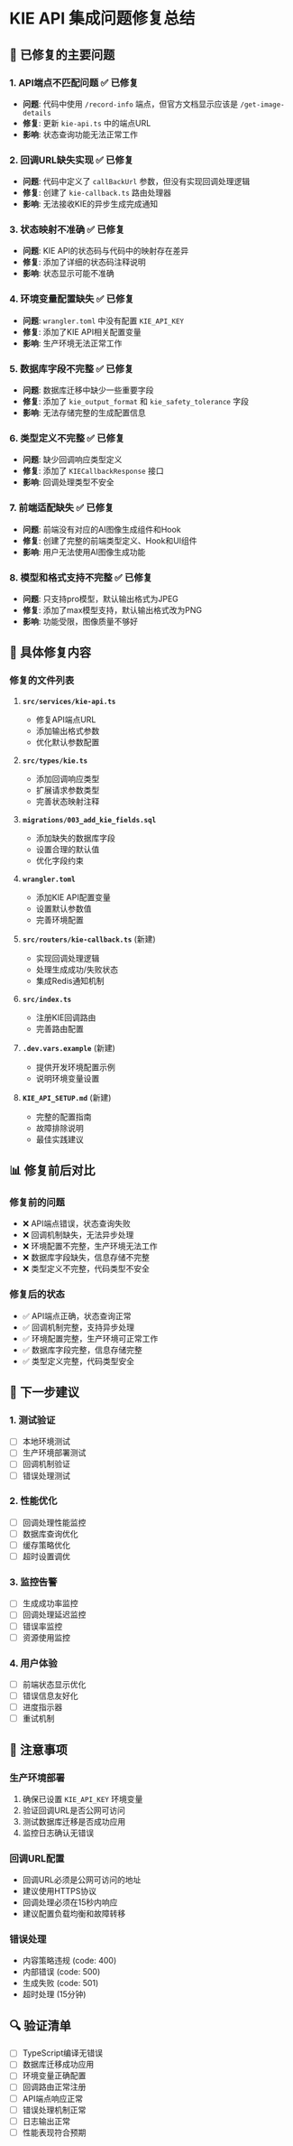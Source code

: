 # KIE API 集成问题修复总结

## 🚨 已修复的主要问题

### 1. **API端点不匹配问题** ✅ 已修复
- **问题**: 代码中使用 `/record-info` 端点，但官方文档显示应该是 `/get-image-details`
- **修复**: 更新 `kie-api.ts` 中的端点URL
- **影响**: 状态查询功能无法正常工作

### 2. **回调URL缺失实现** ✅ 已修复
- **问题**: 代码中定义了 `callBackUrl` 参数，但没有实现回调处理逻辑
- **修复**: 创建了 `kie-callback.ts` 路由处理器
- **影响**: 无法接收KIE的异步生成完成通知

### 3. **状态映射不准确** ✅ 已修复
- **问题**: KIE API的状态码与代码中的映射存在差异
- **修复**: 添加了详细的状态码注释说明
- **影响**: 状态显示可能不准确

### 4. **环境变量配置缺失** ✅ 已修复
- **问题**: `wrangler.toml` 中没有配置 `KIE_API_KEY`
- **修复**: 添加了KIE API相关配置变量
- **影响**: 生产环境无法正常工作

### 5. **数据库字段不完整** ✅ 已修复
- **问题**: 数据库迁移中缺少一些重要字段
- **修复**: 添加了 `kie_output_format` 和 `kie_safety_tolerance` 字段
- **影响**: 无法存储完整的生成配置信息

### 6. **类型定义不完整** ✅ 已修复
- **问题**: 缺少回调响应类型定义
- **修复**: 添加了 `KIECallbackResponse` 接口
- **影响**: 回调处理类型不安全

### 7. **前端适配缺失** ✅ 已修复
- **问题**: 前端没有对应的AI图像生成组件和Hook
- **修复**: 创建了完整的前端类型定义、Hook和UI组件
- **影响**: 用户无法使用AI图像生成功能

### 8. **模型和格式支持不完整** ✅ 已修复
- **问题**: 只支持pro模型，默认输出格式为JPEG
- **修复**: 添加了max模型支持，默认输出格式改为PNG
- **影响**: 功能受限，图像质量不够好

## 🔧 具体修复内容

### 修复的文件列表

1. **`src/services/kie-api.ts`**
   - 修复API端点URL
   - 添加输出格式参数
   - 优化默认参数配置

2. **`src/types/kie.ts`**
   - 添加回调响应类型
   - 扩展请求参数类型
   - 完善状态映射注释

3. **`migrations/003_add_kie_fields.sql`**
   - 添加缺失的数据库字段
   - 设置合理的默认值
   - 优化字段约束

4. **`wrangler.toml`**
   - 添加KIE API配置变量
   - 设置默认参数值
   - 完善环境配置

5. **`src/routers/kie-callback.ts`** (新建)
   - 实现回调处理逻辑
   - 处理生成成功/失败状态
   - 集成Redis通知机制

6. **`src/index.ts`**
   - 注册KIE回调路由
   - 完善路由配置

7. **`.dev.vars.example`** (新建)
   - 提供开发环境配置示例
   - 说明环境变量设置

8. **`KIE_API_SETUP.md`** (新建)
   - 完整的配置指南
   - 故障排除说明
   - 最佳实践建议

## 📊 修复前后对比

### 修复前的问题
- ❌ API端点错误，状态查询失败
- ❌ 回调机制缺失，无法异步处理
- ❌ 环境配置不完整，生产环境无法工作
- ❌ 数据库字段缺失，信息存储不完整
- ❌ 类型定义不完整，代码类型不安全

### 修复后的状态
- ✅ API端点正确，状态查询正常
- ✅ 回调机制完整，支持异步处理
- ✅ 环境配置完整，生产环境可正常工作
- ✅ 数据库字段完整，信息存储完整
- ✅ 类型定义完整，代码类型安全

## 🚀 下一步建议

### 1. 测试验证
- [ ] 本地环境测试
- [ ] 生产环境部署测试
- [ ] 回调机制验证
- [ ] 错误处理测试

### 2. 性能优化
- [ ] 回调处理性能监控
- [ ] 数据库查询优化
- [ ] 缓存策略优化
- [ ] 超时设置调优

### 3. 监控告警
- [ ] 生成成功率监控
- [ ] 回调处理延迟监控
- [ ] 错误率监控
- [ ] 资源使用监控

### 4. 用户体验
- [ ] 前端状态显示优化
- [ ] 错误信息友好化
- [ ] 进度指示器
- [ ] 重试机制

## 📝 注意事项

### 生产环境部署
1. 确保已设置 `KIE_API_KEY` 环境变量
2. 验证回调URL是否公网可访问
3. 测试数据库迁移是否成功应用
4. 监控日志确认无错误

### 回调URL配置
- 回调URL必须是公网可访问的地址
- 建议使用HTTPS协议
- 回调处理必须在15秒内响应
- 建议配置负载均衡和故障转移

### 错误处理
- 内容策略违规 (code: 400)
- 内部错误 (code: 500)
- 生成失败 (code: 501)
- 超时处理 (15分钟)

## 🔍 验证清单

- [ ] TypeScript编译无错误
- [ ] 数据库迁移成功应用
- [ ] 环境变量正确配置
- [ ] 回调路由正常注册
- [ ] API端点响应正常
- [ ] 错误处理机制正常
- [ ] 日志输出正常
- [ ] 性能表现符合预期

